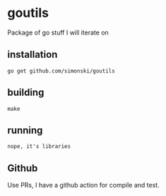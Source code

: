 # goutils

Package of go stuff I will iterate on

## installation

    go get github.com/simonski/goutils

## building

    make 

## running

    nope, it's libraries

## Github

Use PRs, I have a github action for compile and test.
